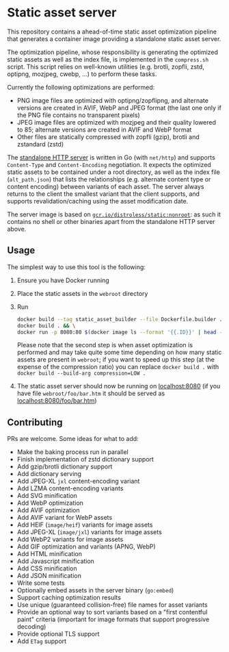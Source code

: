 # Static asset server

This repository contains a ahead-of-time static asset optimization pipeline that generates a container image providing a standalone static asset server.

The optimization pipeline, whose responsibility is generating the optimized static assets as well as the index file, is implemented in the `compress.sh` script. This script relies on well-known utilities (e.g. brotli, zopfli, zstd, optipng, mozjpeg, cwebp, ...) to perform these tasks.

Currently the following optimizations are performed:

- PNG image files are optimized with optipng/zopflipng, and alternate versions are created in AVIF, WebP and JPEG format (the last one only if the PNG file contains no transparent pixels)
- JPEG image files are optimized with mozjpeg and their quality lowered to 85; alternate versions are created in AVIF and WebP format
- Other files are statically compressed with zopfli (gzip), brotli and zstandard (zstd)

The [standalone HTTP server](cmd/server/main.go) is written in Go (with `net/http`) and supports `Content-Type` and `Content-Encoding` negotiation. It expects the optimized static assets to be contained under a root directory, as well as the index file (`alt_path.json`) that lists the relationships (e.g. alternate content type or content encoding) between variants of each asset. The server always returns to the client the smallest variant that the client supports, and supports revalidation/caching using the asset modification date.

The server image is based on [`gcr.io/distroless/static:nonroot`](https://github.com/GoogleContainerTools/distroless): as such it contains no shell or other binaries apart from the standalone HTTP server above.

## Usage

The simplest way to use this tool is the following:

1. Ensure you have Docker running
2. Place the static assets in the `webroot` directory
3. Run

   ```bash
   docker build --tag static_asset_builder --file Dockerfile.builder . && \
   docker build . && \
   docker run -p 8080:80 $(docker image ls --format '{{.ID}}' | head -1)
   ```

   Please note that the second step is when asset optimization is performed and may take quite some time depending on how many static assets are present in `webroot`; if you want to speed up this step (at the expense of the compression ratio) you can replace `docker build .` with `docker build --build-arg compression=LOW .`
4. The static asset server should now be running on [localhost:8080](http://localhost:8080) (if you have file `webroot/foo/bar.htm` it should be served as [localhost:8080/foo/bar.htm](http://localhost:8080/foo/bar.htm))

## Contributing

PRs are welcome. Some ideas for what to add:

- Make the baking process run in parallel
- Finish implementation of zstd dictionary support
- Add gzip/brotli dictionary support
- Add dictionary serving
- Add JPEG-XL `jxl` content-encoding variant
- Add LZMA content-encoding variants
- Add SVG minification
- Add WebP optimization
- Add AVIF optimization
- Add AVIF variant for WebP assets
- Add HEIF (`image/heif`) variants for image assets
- Add JPEG-XL (`image/jxl`) variants for image assets
- Add WebP2 variants for image assets
- Add GIF optimization and variants (APNG, WebP)
- Add HTML minification
- Add Javascript minification
- Add CSS minification
- Add JSON minification
- Write some tests
- Optionally embed assets in the server binary (`go:embed`)
- Support caching optimization results
- Use unique (guaranteed collision-free) file names for asset variants
- Provide an optional way to sort variants based on a "first contentful paint" criteria (important for image formats that support progressive decoding)
- Provide optional TLS support
- Add `ETag` support
